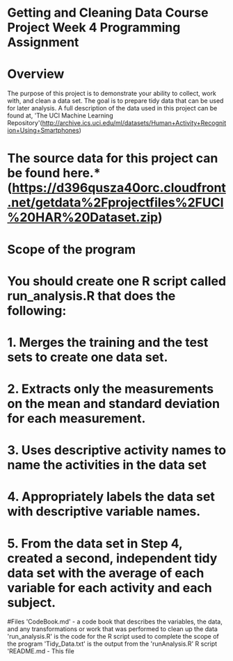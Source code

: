 # Getting and Cleaning Data Course Project Week 4 Programming Assignment

# Overview
The purpose of this project is to demonstrate your ability to collect, work with, and clean a data set. 
The goal is to prepare tidy data that can be used for later analysis.
A full description of the data used in this project can be found at,
 'The UCI Machine Learning Repository'(http://archive.ics.uci.edu/ml/datasets/Human+Activity+Recognition+Using+Smartphones)

# The source data for this project can be found here.*(https://d396qusza40orc.cloudfront.net/getdata%2Fprojectfiles%2FUCI%20HAR%20Dataset.zip)

# Scope of the program
# You should create one R script called run_analysis.R that does the following:
# 1. Merges the training and the test sets to create one data set.
# 2. Extracts only the measurements on the mean and standard deviation for each measurement. 
# 3. Uses descriptive activity names to name the activities in the data set
# 4. Appropriately labels the data set with descriptive variable names. 
# 5. From the data set in Step 4, created a second, independent tidy data set with the average of each variable for each activity and each subject. 


#Files
'CodeBook.md' - a code book that describes the variables, the data, and any transformations or work that was performed to clean up the data
'run_analysis.R' is the code for the R script used to complete the scope of the program
'Tidy_Data.txt' is the output from the 'runAnalysis.R' R script
'README.md - This file